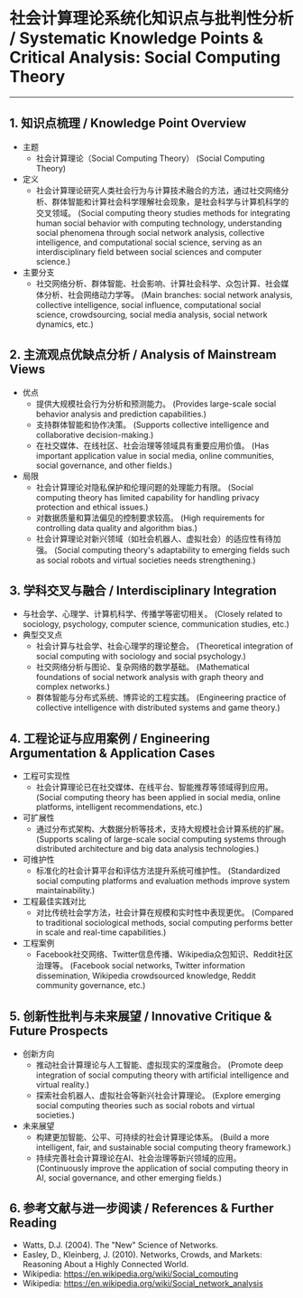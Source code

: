 # 社会计算理论系统化知识点与批判性分析 / Systematic Knowledge Points & Critical Analysis: Social Computing Theory

---

## 1. 知识点梳理 / Knowledge Point Overview

- 主题
  - 社会计算理论（Social Computing Theory）
      (Social Computing Theory)
- 定义
  - 社会计算理论研究人类社会行为与计算技术融合的方法，通过社交网络分析、群体智能和计算社会科学理解社会现象，是社会科学与计算机科学的交叉领域。
      (Social computing theory studies methods for integrating human social behavior with computing technology, understanding social phenomena through social network analysis, collective intelligence, and computational social science, serving as an interdisciplinary field between social sciences and computer science.)
- 主要分支
  - 社交网络分析、群体智能、社会影响、计算社会科学、众包计算、社会媒体分析、社会网络动力学等。
      (Main branches: social network analysis, collective intelligence, social influence, computational social science, crowdsourcing, social media analysis, social network dynamics, etc.)

## 2. 主流观点优缺点分析 / Analysis of Mainstream Views

- 优点
  - 提供大规模社会行为分析和预测能力。
      (Provides large-scale social behavior analysis and prediction capabilities.)
  - 支持群体智能和协作决策。
      (Supports collective intelligence and collaborative decision-making.)
  - 在社交媒体、在线社区、社会治理等领域具有重要应用价值。
      (Has important application value in social media, online communities, social governance, and other fields.)
- 局限
  - 社会计算理论对隐私保护和伦理问题的处理能力有限。
      (Social computing theory has limited capability for handling privacy protection and ethical issues.)
  - 对数据质量和算法偏见的控制要求较高。
      (High requirements for controlling data quality and algorithm bias.)
  - 社会计算理论对新兴领域（如社会机器人、虚拟社会）的适应性有待加强。
      (Social computing theory's adaptability to emerging fields such as social robots and virtual societies needs strengthening.)

## 3. 学科交叉与融合 / Interdisciplinary Integration

- 与社会学、心理学、计算机科学、传播学等密切相关。
  (Closely related to sociology, psychology, computer science, communication studies, etc.)
- 典型交叉点
  - 社会计算与社会学、社会心理学的理论整合。
      (Theoretical integration of social computing with sociology and social psychology.)
  - 社交网络分析与图论、复杂网络的数学基础。
      (Mathematical foundations of social network analysis with graph theory and complex networks.)
  - 群体智能与分布式系统、博弈论的工程实践。
      (Engineering practice of collective intelligence with distributed systems and game theory.)

## 4. 工程论证与应用案例 / Engineering Argumentation & Application Cases

- 工程可实现性
  - 社会计算理论已在社交媒体、在线平台、智能推荐等领域得到应用。
      (Social computing theory has been applied in social media, online platforms, intelligent recommendations, etc.)
- 可扩展性
  - 通过分布式架构、大数据分析等技术，支持大规模社会计算系统的扩展。
      (Supports scaling of large-scale social computing systems through distributed architecture and big data analysis technologies.)
- 可维护性
  - 标准化的社会计算平台和评估方法提升系统可维护性。
      (Standardized social computing platforms and evaluation methods improve system maintainability.)
- 工程最佳实践对比
  - 对比传统社会学方法，社会计算在规模和实时性中表现更优。
      (Compared to traditional sociological methods, social computing performs better in scale and real-time capabilities.)
- 工程案例
  - Facebook社交网络、Twitter信息传播、Wikipedia众包知识、Reddit社区治理等。
      (Facebook social networks, Twitter information dissemination, Wikipedia crowdsourced knowledge, Reddit community governance, etc.)

## 5. 创新性批判与未来展望 / Innovative Critique & Future Prospects

- 创新方向
  - 推动社会计算理论与人工智能、虚拟现实的深度融合。
      (Promote deep integration of social computing theory with artificial intelligence and virtual reality.)
  - 探索社会机器人、虚拟社会等新兴社会计算理论。
      (Explore emerging social computing theories such as social robots and virtual societies.)
- 未来展望
  - 构建更加智能、公平、可持续的社会计算理论体系。
      (Build a more intelligent, fair, and sustainable social computing theory framework.)
  - 持续完善社会计算理论在AI、社会治理等新兴领域的应用。
      (Continuously improve the application of social computing theory in AI, social governance, and other emerging fields.)

## 6. 参考文献与进一步阅读 / References & Further Reading

- Watts, D.J. (2004). The "New" Science of Networks.
- Easley, D., Kleinberg, J. (2010). Networks, Crowds, and Markets: Reasoning About a Highly Connected World.
- Wikipedia: <https://en.wikipedia.org/wiki/Social_computing>
- Wikipedia: <https://en.wikipedia.org/wiki/Social_network_analysis>
